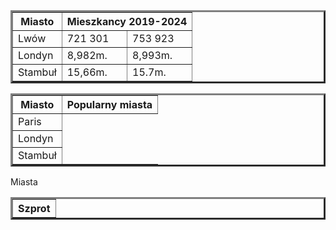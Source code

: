 
<html>

<head>

</head>

<body>

<table border='3'>


<tr>

<th>
Miasto
</th>

<th colspan='2'>
Mieszkancy 2019-2024
</th>


</tr>

<tr>

<td>
Lwów
</td>

<td>
721 301
</td>

<td>
753 923
</td>

</tr>


<tr>

<td>
Londyn
</td>

<td>
8,982m.
</td>

<td>
8,993m.
</td>


</tr>



<tr>

<td>
Stambuł 
</td>

<td>
15,66m.
</td>

<td>
15.7m.
</td>


</tr>

</tabele>










<table border='3'>

<tr>

<th>
Miasto
</th>

<th colspan='4'>
Popularny miasta
</th>


</tr>

<tr>

<td>
Paris
</td>


</tr>


<tr>

<td>
Londyn
</td>




</tr>



<tr>

<td>
Stambuł 
</td>



</tr>









</table>




<table border='3'>
Miasta
<tr>
  <th rowspan='2'>
Szprot
  </th>
  
</tr>

</tabel>

</body>





</html>
